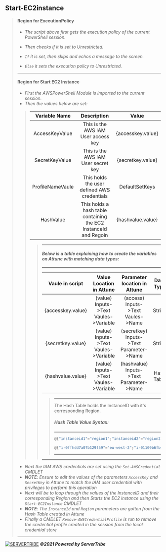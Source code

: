 ## **Start-EC2instance**
> #### **Region for ExecutionPolicy**
> - *The script above first gets the execution policy of the current PowerShell session.*
> 
> - *Then checks if it is set to Unrestricted.*
> 
> - *`If` it is set, then skips and echos a message to the screen.*
>
> - *`Else` it sets the execution policy to Unrestricted.*
> ---
> #### **Region for Start EC2 Instance**
> 
> - *First the AWSPowerShell Module is imported to the current session.*
> - *Then the values below are set:*
>
> > | Variable Name | Description | Value |
> > | :----: | :----: | :---: |
> > | AccessKeyValue | This is the AWS IAM User access key | {accesskey.value} |
> > | SecretKeyValue | This is the AWS IAM User secret key | {secretkey.value} |
> > | ProfileNameVaule | This holds the user defined AWS credentials | DefaultSetKeys |
> > | HashValue | This holds a hash table containing the EC2 InstanceId and Regoin | {hashvalue.value} |
> > > ---
> > > #### *Below is a table explaining how to create the variables on Attune with matching data types:*
> > > ---
> > > | Vaule in script | Value Location in Attune | Parameter location in Attune| Data Type | Example |
> > > | :----: | :---: | :---: | :---: | :---: |
> > > | {accesskey.value} | (value) Inputs->Text Vaules->Variable | (access) Inputs->Text Vaules->Name | String | HKOPUHIVJOQQN3YNLCIL |
> > > | {secretkey.value} | (value) Inputs->Text Vaules->Variable | (secretkey) Inputs->Text Parameter->Name | String | MJYj7oBcNMTe+R+TTIWdQqXLYcttQ8IOwh1O9zH5 | 
> > > | {hashvalue.value} | (value) Inputs->Text Vaules->Variable | (hashvalue) Inputs->Text Parameter->Name | Hash Table | @{"i-0ffhdd7a07b129f59"="eu-west-2";"i-01109b6fb6b9d30fe"="eu-west-1"} |
> > > > ---
> > > > The Hash Table holds the InstanceID with it's corresponding Region.
> > > > ##### *Hash Table Value Syntax:* 
> > > > ---
> > > > ```powershell
> > > > @{"instanceid1"="region1";"instanceid2"="region2"}
> > > > ```
> > > > ```powershell
> > > > @{"i-0ffhdd7a07b129f59"="eu-west-2";"i-01109b6fb6b9d30fe"="eu-west-1"}
> > > > ```
> > > > ---
> > > ---
> - *Next the IAM AWS credentials are set using the `Set-AWSCredential` CMDLET*
> - *__NOTE__: Ensure to edit the values of the parameters `AccessKey` and `SecretKey` in Attune to match the IAM user credential with privileges to perform this operation*
> - *Next will be to loop through the values of the InstanceID and their corresponding Region and then Starts the EC2 instance using the `Start-EC2Instance` CMDLET*
> - *__NOTE__: The `InstanceId` and `Region` parameters are gotten from the Hash Table created in Attune*
> - *Finally a CMDLET `Remove-AWSCredentialProfile` is run to remove the credential profile created in the session from the local credential store*
> ---
[![SERVERTRIBE](https://www.servertribe.com/wp-content/themes/mars/assets/images/attune_logo.svg)](https://www.servertribe.com/)
***&copy;2021 Powered by ServerTribe***